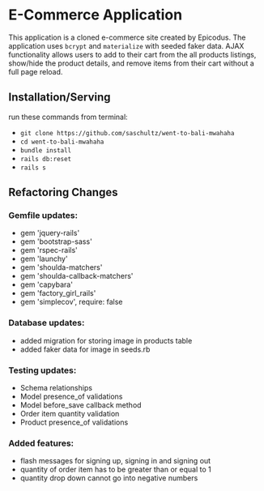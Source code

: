 # E-Commerce Application

This application is a cloned e-commerce site created by Epicodus. The application uses `bcrypt` and `materialize` with seeded faker data. AJAX functionality allows users to add to their cart from the all products listings, show/hide the product details, and remove items from their cart without a full page reload.

## Installation/Serving
run these commands from terminal:

* `git clone https://github.com/saschultz/went-to-bali-mwahaha`
* `cd went-to-bali-mwahaha`
* `bundle install`
* `rails db:reset`
* `rails s`

## Refactoring Changes

  ### Gemfile updates:

  * gem 'jquery-rails'
  * gem 'bootstrap-sass'
  * gem 'rspec-rails'
  * gem 'launchy'
  * gem 'shoulda-matchers'
  * gem 'shoulda-callback-matchers'
  * gem 'capybara'
  * gem 'factory_girl_rails'
  * gem 'simplecov', require: false

  ### Database updates:

  * added migration for storing image in products table
  * added faker data for image in seeds.rb

  ### Testing updates:

  * Schema relationships
  * Model presence_of validations
  * Model before_save callback method
  * Order item quantity validation
  * Product presence_of validations

  ### Added features:

  * flash messages for signing up, signing in and signing out
  * quantity of order item has to be greater than or equal to 1
  * quantity drop down cannot go into negative numbers
